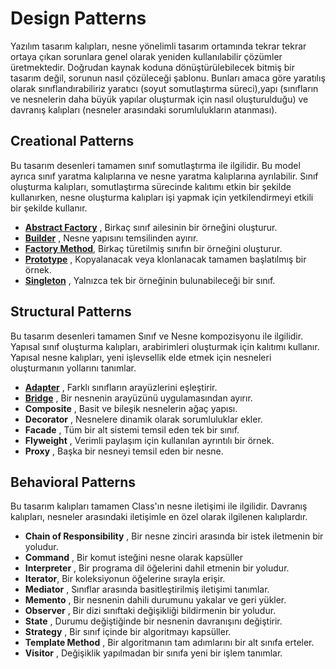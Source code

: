 # Design Patterns

Yazılım tasarım kalıpları, nesne yönelimli tasarım ortamında tekrar tekrar ortaya çıkan sorunlara genel olarak yeniden kullanılabilir çözümler üretmektedir. Doğrudan kaynak koduna dönüştürülebilecek bitmiş bir tasarım değil, sorunun nasıl çözüleceği şablonu. Bunları amaca göre yaratılış olarak sınıflandırabiliriz yaratıcı (soyut somutlaştırma süreci),yapı (sınıfların ve nesnelerin daha büyük yapılar oluşturmak için nasıl oluşturulduğu) ve davranış kalıpları (nesneler arasındaki sorumlulukların atanması).


## Creational Patterns

Bu tasarım desenleri tamamen sınıf somutlaştırma ile ilgilidir. Bu model ayrıca sınıf yaratma kalıplarına ve nesne yaratma kalıplarına ayrılabilir. Sınıf oluşturma kalıpları, somutlaştırma sürecinde kalıtımı etkin bir şekilde kullanırken, nesne oluşturma kalıpları işi yapmak için yetkilendirmeyi etkili bir şekilde kullanır.

- **[Abstract Factory](https://github.com/furkanyesilyurt/Java-Design-Patterns/tree/main/src/com/furkanyesilyurt/Creational/AbstractFactory)** , Birkaç sınıf ailesinin bir örneğini oluşturur.
- **[Builder](https://github.com/furkanyesilyurt/Java-Design-Patterns/tree/main/src/com/furkanyesilyurt/Creational/Builder)** , Nesne yapısını temsilinden ayırır.
- **[Factory Method](https://github.com/furkanyesilyurt/Java-Design-Patterns/tree/main/src/com/furkanyesilyurt/Creational/FactoryDesign)**, Birkaç türetilmiş sınıfın bir örneğini oluşturur.
- **[Prototype](https://github.com/furkanyesilyurt/Java-Design-Patterns/tree/main/src/com/furkanyesilyurt/Creational/Prototype)** , Kopyalanacak veya klonlanacak tamamen başlatılmış bir örnek.
- **[Singleton](https://github.com/furkanyesilyurt/Java-Design-Patterns/tree/main/src/com/furkanyesilyurt/Creational/Singleton)** , Yalnızca tek bir örneğinin bulunabileceği bir sınıf.


## Structural Patterns

Bu tasarım desenleri tamamen Sınıf ve Nesne kompozisyonu ile ilgilidir. Yapısal sınıf oluşturma kalıpları, arabirimleri oluşturmak için kalıtımı kullanır. Yapısal nesne kalıpları, yeni işlevsellik elde etmek için nesneleri oluşturmanın yollarını tanımlar.

- **[Adapter](https://github.com/furkanyesilyurt/Java-Design-Patterns/tree/main/src/com/furkanyesilyurt/Structural/Adapter)** , Farklı sınıfların arayüzlerini eşleştirir.
- **[Bridge](https://github.com/furkanyesilyurt/Java-Design-Patterns/tree/main/src/com/furkanyesilyurt/Structural/Bridge)** , Bir nesnenin arayüzünü uygulamasından ayırır.
- **Composite** , Basit ve bileşik nesnelerin ağaç yapısı.
- **Decorator** , Nesnelere dinamik olarak sorumluluklar ekler.
- **Facade** , Tüm bir alt sistemi temsil eden tek bir sınıf.
- **Flyweight** , Verimli paylaşım için kullanılan ayrıntılı bir örnek.
- **Proxy** , Başka bir nesneyi temsil eden bir nesne.


## Behavioral Patterns

Bu tasarım kalıpları tamamen Class'ın nesne iletişimi ile ilgilidir. Davranış kalıpları, nesneler arasındaki iletişimle en özel olarak ilgilenen kalıplardır.

- **Chain of Responsibility** , Bir nesne zinciri arasında bir istek iletmenin bir yoludur.
- **Command** , Bir komut isteğini nesne olarak kapsüller
- **Interpreter** , Bir programa dil öğelerini dahil etmenin bir yoludur.
- **Iterator**, Bir koleksiyonun öğelerine sırayla erişir.
- **Mediator** , Sınıflar arasında basitleştirilmiş iletişimi tanımlar.
- **Memento** , Bir nesnenin dahili durumunu yakalar ve geri yükler.
- **Observer** , Bir dizi sınıftaki değişikliği bildirmenin bir yoludur.
- **State** , Durumu değiştiğinde bir nesnenin davranışını değiştirir.
- **Strategy** , Bir sınıf içinde bir algoritmayı kapsüller.
- **Template Method** , Bir algoritmanın tam adımlarını bir alt sınıfa erteler.
- **Visitor** , Değişiklik yapılmadan bir sınıfa yeni bir işlem tanımlar.